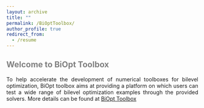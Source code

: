 ```yaml
---
layout: archive
title: ""
permalink: /BiOptToolbox/
author_profile: true
redirect_from:
  - /resume
---
```


<span style="color:grey">Welcome to BiOpt Toolbox</span>
---

<p><div style="text-align:justify;">  
To help accelerate the development of numerical toolboxes for bilevel optimization, BiOpt toolbox aims at providing a platform on which users can test a wide range of bilevel optimization examples through the provided solvers. More details can be found at <a href="https://biopt.github.io/">BiOpt Toolbox</a>
</div>  </p>
